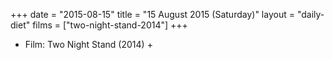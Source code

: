 +++
date = "2015-08-15"
title = "15 August 2015 (Saturday)"
layout = "daily-diet"
films = ["two-night-stand-2014"]
+++


* Film: Two Night Stand (2014) +